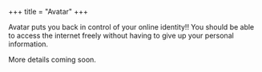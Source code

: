 +++
title = "Avatar"
+++

Avatar puts you back in control of your online identity!! You should be able to access the internet freely without having to give up your personal information. 

<!--more-->

More details coming soon.
